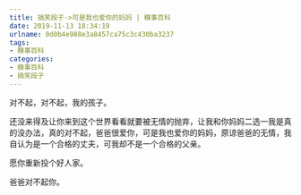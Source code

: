 ```yaml
---
title: 搞笑段子->可是我也爱你的妈妈 | 糗事百科
date: 2019-11-13 18:34:19
urlname: 0d0b4e988e3a8457ca75c3c430ba3237
tags: 
- 糗事百科
categories:
- 糗事百科
- 搞笑段子
---
```

对不起，对不起，我的孩子。

还没来得及让你来到这个世界看看就要被无情的抛弃，让我和你妈妈二选一我是真的没办法，真的对不起，爸爸很爱你，可是我也爱你的妈妈，原谅爸爸的无情，我自认为是一个合格的丈夫，可我却不是一个合格的父亲。

愿你重新投个好人家。

爸爸对不起你。


